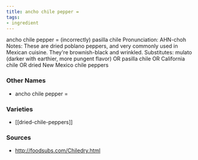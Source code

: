 ```yaml
---
title: ancho chile pepper =
tags:
- ingredient
---
```

ancho chile pepper = (incorrectly) pasilla chile Pronunciation: AHN-choh Notes: These are dried poblano peppers, and very commonly used in Mexican cuisine. They're brownish-black and wrinkled. Substitutes: mulato (darker with earthier, more pungent flavor) OR pasilla chile OR California chile OR dried New Mexico chile peppers

### Other Names

* ancho chile pepper =

### Varieties

* [[dried-chile-peppers]]

### Sources
* http://foodsubs.com/Chiledry.html
